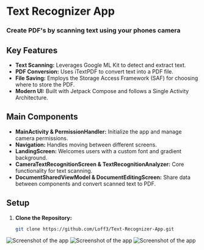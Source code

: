 # Text Recognizer App
### Create PDF's by scanning text using your phones camera
## Key Features

- **Text Scanning:** Leverages Google ML Kit to detect and extract text.
- **PDF Conversion:** Uses iTextPDF to convert text into a PDF file.
- **File Saving:** Employs the Storage Access Framework (SAF) for choosing where to store the PDF.
- **Modern UI:** Built with Jetpack Compose and follows a Single Activity Architecture.

## Main Components

- **MainActivity & PermissionHandler:** Initialize the app and manage camera permissions.
- **Navigation:** Handles moving between different screens.
- **LandingScreen:** Welcomes users with a custom font and gradient background.
- **CameraTextRecognitionScreen & TextRecognitionAnalyzer:** Core functionality for text scanning.
- **DocumentSharedViewModel & DocumentEditingScreen:** Share data between components and convert scanned text to PDF.

## Setup

1. **Clone the Repository:**
   ```bash
   git clone https://github.com/Loff3/Text-Recognizer-App.git

![Screenshot of the app](https://github.com/Loff3/Text-Recognizer-App/blob/main/app/src/main/res/screenshots/1.png)
![Screenshot of the app](https://github.com/Loff3/Text-Recognizer-App/blob/main/app/src/main/res/screenshots/2.png)
![Screenshot of the app](https://github.com/Loff3/Text-Recognizer-App/blob/main/app/src/main/res/screenshots/3.png)
